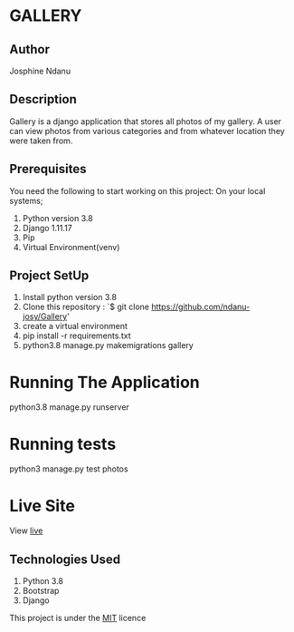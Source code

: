 # GALLERY

## Author
Josphine Ndanu

## Description
Gallery is a django application that stores all photos of my gallery. A user can view photos from various categories and from whatever location they were taken from.

## Prerequisites
You need the following to start working on this project: On your local systems;

1. Python version 3.8
2. Django 1.11.17
3. Pip
4. Virtual Environment(venv)


## Project SetUp
1. Install python version 3.8
1. Clone this repository :  `$ git clone https://github.com/ndanu-josy/Gallery'
1. create  a virtual environment 
1. pip install -r requirements.txt
1. python3.8 manage.py makemigrations gallery


# Running The Application
python3.8 manage.py runserver


# Running tests
python3 manage.py test photos

# Live Site 
View [live](https://josgallery.herokuapp.com/)

## Technologies Used
1. Python 3.8
2. Bootstrap
3. Django


This project is under the  [MIT](LICENSE) licence